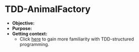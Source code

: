 # TDD-AnimalFactory
* **Objective:**
* **Purpose:**
* **Getting context:**
	* Click [here](./README-TDDPatterns.md) to gain more familiarity with TDD-structured programming.
